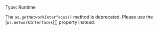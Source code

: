 
Type: Runtime

The `os.getNetworkInterfaces()` method is deprecated. Please use the
[`os.networkInterfaces`][] property instead.

<a id="DEP0024"></a>
